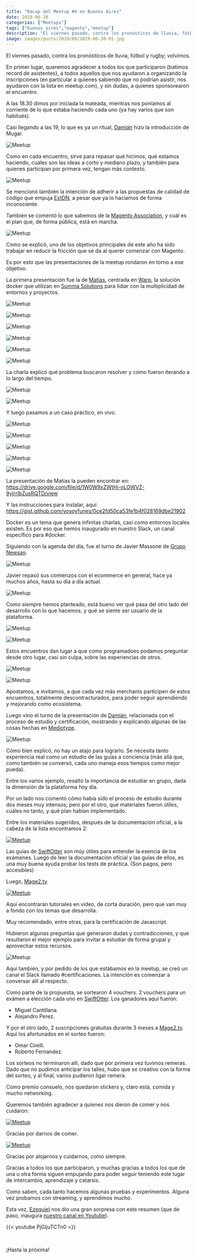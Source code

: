 ```yaml
---
title: "Recap del Meetup #9 en Buenos Aires"
date: 2019-06-30
categorias: ["Meetups"]
tags: ["buenos aires","magento","meetup"]
description: "El viernes pasado, contra los pronósticos de lluvia, fútbol y rugby; volvimos."
image: images/posts/2019/06/2019-06-30-01.jpg
---
```


El viernes pasado, contra los pronósticos de lluvia, fútbol y rugby; volvimos.

En primer lugar, queremos agradecer a todos los que participaron (batimos record de asistentes), a todos aquellos que nos ayudaron a organizando la inscripciones (en particular a quienes sabiendo que no podrían asistir, nos ayudaron con la lista en meetup.com), y sin dudas, a quienes sponsorearon el encuentro.

A las 18.30 dimos por iniciada la mateada, mientras nos poníamos al corriente de lo que estaba haciendo cada uno (ya hay varios que son habitués).

Casi llegando a las 19, lo que es ya un ritual, [Damián](https://twitter.com/barbanet) hizo la introducción de Mugar.

![Meetup](/images/posts/2019/06/2019-06-30-04.jpg#center)

Como en cada encuentro, sirve para repasar qué hicimos, qué estamos haciendo, cuáles son las ideas a corto y mediano plazo, y también para quienes participan por primera vez, tengan más contexto.

![Meetup](/images/posts/2019/06/2019-06-30-05.jpg#center)

Se mencionó también la intención de adherir a las propuestas de calidad de código que empuja [ExtDN](https://extdn.org/), a pesar que ya lo hacíamos de forma inconsciente.

También se comentó lo que sabemos de la [Magento Association](https://www.magentoassociation.org/), y cuál es el plan que, de forma pública, está en marcha.

![Meetup](/images/posts/2019/06/2019-06-30-06.jpg#center)

Como se explicó, uno de los objetivos principales de este año ha sido trabajar en reducir la fricción que se da al querer comenzar con Magento.

Es por esto que las presentaciones de la meetup rondaron en torno a ese objetivo.

La primera presentación fue la de [Matías](https://twitter.com/yosoyfunes), centrada en [Warp](https://github.com/SummaSolutions/warp-engine), la solución docker que utilizan en [Summa Solutions](https://twitter.com/summasolutions) para lidiar con la multiplicidad de entornos y proyectos.

![Meetup](/images/posts/2019/06/2019-06-30-08.jpg#center)

![Meetup](/images/posts/2019/06/2019-06-30-09.jpg#center)

![Meetup](/images/posts/2019/06/2019-06-30-10.jpg#center)

![Meetup](/images/posts/2019/06/2019-06-30-11.jpg#center)

![Meetup](/images/posts/2019/06/2019-06-30-12.jpg#center)

![Meetup](/images/posts/2019/06/2019-06-30-13.jpg#center)

La charla explicó qué problema buscaron resolver y cómo fueron iterando a lo largo del tiempo.

![Meetup](/images/posts/2019/06/2019-06-30-14.jpg#center)

![Meetup](/images/posts/2019/06/2019-06-30-15.jpg#center)

Y luego pasamos a un caso práctico, en vivo.

![Meetup](/images/posts/2019/06/2019-06-30-16.jpg#center)

![Meetup](/images/posts/2019/06/2019-06-30-17.jpg#center)

![Meetup](/images/posts/2019/06/2019-06-30-18.jpg#center)

![Meetup](/images/posts/2019/06/2019-06-30-19.jpg#center)

![Meetup](/images/posts/2019/06/2019-06-30-20.jpg#center)

La presentación de Matías la pueden encontrar en: https://drive.google.com/file/d/1W0W9xZWtHi-nLOWVZ-9yjrrlbZusRQTD/view

Y las instrucciones para instalar, aquí: https://gist.github.com/yosoyfunes/0ce2fd50ca53fe1b4f028169dbe21902

Docker es un tema que genera infinitas charlas, casi como entornos locales existen. Es por eso que hemos inaugurado en nuestro Slack, un canal específico para #docker.

Siguiendo con la agenda del día, fue el turno de Javier Massone de [Grupo Newsan](http://www.newsan.com.ar/).

![Meetup](/images/posts/2019/06/2019-06-30-21.jpg#center)

Javier repasó sus comienzos con el ecommerce en general, hace ya muchos años, hasta su día a día actual.

![Meetup](/images/posts/2019/06/2019-06-30-22.jpg#center)

Como siempre hemos planteado, está bueno ver qué pasa del otro lado del desarrollo con lo que hacemos, y qué se siente ser usuario de la plataforma.

![Meetup](/images/posts/2019/06/2019-06-30-23.jpg#center)

![Meetup](/images/posts/2019/06/2019-06-30-24.jpg#center)

Estos encuentros dan lugar a que como programadoes podamos preguntar desde otro lugar, casi sin culpa, sobre las experiencias de otros.

![Meetup](/images/posts/2019/06/2019-06-30-25.jpg#center)

![Meetup](/images/posts/2019/06/2019-06-30-26.jpg#center)

Apostamos, e invitamos, a que cada vez más merchants participen de estos encuentros, totalmente descontracturados, para poder seguir aprendiendo y mejorando como ecosistema.

Luego vino el turno de la presentación de [Damián](https://twitter.com/barbanet), relacionada con el proceso de estudio y certificación, mostrando y explicando algunas de las cosas hechas en [Mediotype](https://twitter.com/mediotype).

![Meetup](/images/posts/2019/06/2019-06-30-27.png#center)

Cómo bien explicó, no hay un atajo para lograrlo. Se necesita tanto experiencia real como un estudio de las guías a conciencia (más allá que, como también se conversó, cada uno maneja esos tiempos como mejor pueda).

Entre los varios ejemplo, resaltó la importancia de estudiar en grupo, dada la dimensión de la plataforma hoy día.

Por un lado nos comentó cómo había sido el proceso de estudio durante dos meses muy intensos; pero por el otro, qué materiales fueron útiles, cuáles no tanto, y qué plan habían implementado.

Entre los materiales sugeridos, después de la documentación oficial, a la cabeza de la lista encontramos 2:

[![Meetup](/images/posts/2019/06/2019-06-30-32.png#center)](https://swiftotter.com/)

Las guías de [SwiftOtter](https://twitter.com/Swift_Otter) son múy útiles para entender la esencia de los exámenes. Luego de leer la documentación oficial y las guías de ellos, es una muy buena ayuda probar los tests de práctica. (Son pagos, pero accesibles)

Luego, [Mage2.tv](https://twitter.com/mage2tv).

[![Meetup](/images/posts/2019/06/2019-06-30-29.png#center)](https://www.mage2.tv/)

Aquí encontrarán tutoriales en video, de corta duración, pero que van muy a fondo con los temas que desarrolla.

Muy recomendado, entre otras, para la certificación de Javascript.

Hubieron algunas preguntas que generaron dudas y contradicciones, y que resultaron el mejor ejemplo para invitar a estudiar de forma grupal y aprovechar estos recursos.

![Meetup](/images/posts/2019/06/2019-06-30-28.jpg#center)

Aquí también, y por pedido de los que estábamos en la meetup, se creó un canal el Slack llamado #certificaciones. La intención es comenzar a conversar allí al respecto.

Como parte de la propuesta, se sortearon 4 vouchers. 2 vouchers para un exámen a elección cada uno en [SwiftOtter](https://swiftotter.com/). Los ganadores aquí fueron:

* Miguel Cantillana.
* Alejandro Perez.

Y por el otro lado, 2 suscripciones gratuitas durante 3 meses a [Mage2.tv](https://www.mage2.tv/). Aquí los afortunados en el sorteo fueron:

* Omar Cirelli.
* Roberto Fernandez.

Los sorteos no terminaron allí, dado que por primera vez tuvimos remeras. Dado que no pudimos anticipar los talles, hubo que se creativo con la forma del sorteo, y al final, varios pudieron ligar remera.

Como premio consuelo, nos quedaron stickers y, claro está, comida y mucho networking.

Queremos también agradecer a quienes nos dieron de comer y nos cuidaron:

[![Meetup](/images/posts/2019/06/2019-06-30-30.png#center)](https://www.mediotype.com/)

Gracias por darnos de comer.

[![Meetup](/images/posts/2019/06/2019-06-30-31.png#center)](http://semexpert.com.ar/)

Gracias por alojarnos y cuidarnos, como siempre.

Gracias a todos los que participaron, y muchas gracias a todos los que de una u otra forma siguen empujando para poder seguir teniendo este lugar de intercambio, aprendizaje y catarsis.

Como saben, cada tanto hacemos algunas pruebas y experimentos. Alguna vez probamos con streaming, y aprendimos mucho.

Esta vez, [Ezequiel](https://twitter.com/eezequiel) nos dio una gran sorpresa con este resumen (que de paso, inaugura [nuestro canal en Youtube](https://www.youtube.com/channel/UC_9WTMVRzQOL5GAbbPJnc5Q?view_as=subscriber)).

{{< youtube PjGljuTCTn0 >}}

&nbsp;

¡Hasta la próxima!
